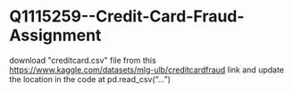 # Q1115259--Credit-Card-Fraud-Assignment
download "creditcard.csv" file from this https://www.kaggle.com/datasets/mlg-ulb/creditcardfraud link and update the location in the code at pd.read_csv(“...”)
